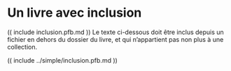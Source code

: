 # Un livre avec inclusion

(( include inclusion.pfb.md ))
Le texte ci-dessous doit être inclus depuis un fichier en dehors du dossier du livre, et qui n’appartient pas non plus à une collection.

(( include ../simple/inclusion.pfb.md ))

